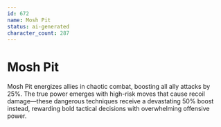 ```yaml
---
id: 672
name: Mosh Pit
status: ai-generated
character_count: 287
---
```


# Mosh Pit

Mosh Pit energizes allies in chaotic combat, boosting all ally attacks by 25%. The true power emerges with high-risk moves that cause recoil damage—these dangerous techniques receive a devastating 50% boost instead, rewarding bold tactical decisions with overwhelming offensive power.